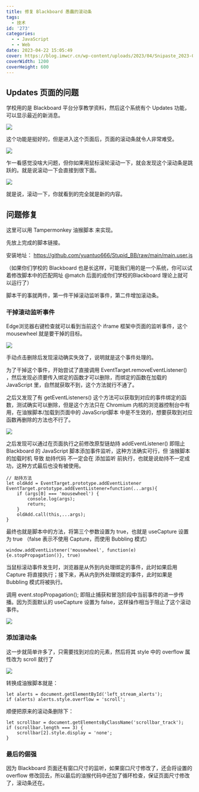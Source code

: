 ```yaml
---
title: 修复 Blackboard 愚蠢的滚动条
tags:
  - 技术
id: '273'
categories:
  - - JavaScript
  - - Web
date: 2023-04-22 15:05:49
cover: https://blog.imwcr.cn/wp-content/uploads/2023/04/Snipaste_2023-04-22_15-04-59.png
coverWidth: 1200
coverHeight: 600
---
```


## Updates 页面的问题

学校用的是 Blackboard 平台分享教学资料，然后这个系统有个 Updates 功能，可以显示最近的新消息。

[![](https://blog.imwcr.cn/wp-content/uploads/2023/04/image-1.png)](https://blog.imwcr.cn/wp-content/uploads/2023/04/image-1.png)

这个功能是挺好的，但是进入这个页面后，页面的滚动条就令人非常难受。

[![](https://blog.imwcr.cn/wp-content/uploads/2023/04/image-2.png)](https://blog.imwcr.cn/wp-content/uploads/2023/04/image-2.png)

乍一看感觉没啥大问题，但你如果用鼠标滚轮滚动一下，就会发现这个滚动条是跳跃的。就是说滚动一下会直接到很下面。

[![](https://blog.imwcr.cn/wp-content/uploads/2023/04/image-3.png)](https://blog.imwcr.cn/wp-content/uploads/2023/04/image-3.png)

就是说，滚动一下，你就看到的完全就是新的内容。

## 问题修复

这里可以用 Tampermonkey 油猴脚本 来实现。

先放上完成的脚本链接。

安装地址： [h](https://github.com/yuantuo666/Stupid_BB/raw/main/main.user.js)[ttps://github.com/yuantuo666/Stupid\_BB/raw/main/main.user.js](https://github.com/yuantuo666/Stupid_BB/raw/main/main.user.js)

（如果你们学校的 Blackboard 也是长这样，可能我们用的是一个系统，你可以试着修改脚本中的匹配网址 @match 后面的成你们学校的Blackboard 理论上就可以运行了）

脚本干的事就两件，第一件干掉滚动监听事件，第二件增加滚动条。

### 干掉滚动监听事件

Edge浏览器右键检查就可以看到当前这个 iframe 框架中页面的监听事件，这个 mousewheel 就是要干掉的目标。

[![](https://blog.imwcr.cn/wp-content/uploads/2023/04/image-4.png)](https://blog.imwcr.cn/wp-content/uploads/2023/04/image-4.png)

手动点击删除后发现滚动确实失效了，说明就是这个事件处理的。

为了干掉这个事件，开始尝试了直接调用 EventTarget.removeEventListener() ，然后发现必须要传入绑定的函数才可以删除，而绑定的函数在加载的 JavaScript 里，自然就获取不到，这个方法就行不通了。

之后又发现了有 getEventListeners() 这个方法可以获取到对应的事件绑定的函数，测试确实可以删除，但是这个方法只在 Chromium 内核的浏览器控制台中有用，在油猴脚本/加载到页面中的 JavaScript脚本 中是不生效的，想要获取到对应函数再删除的方法也不行了。

![](https://blog.imwcr.cn/wp-content/uploads/2023/04/image-5.png)

之后发现可以通过在页面执行之前修改原型链劫持 addEventListener() 即阻止 Blackboard 的 JavaScript 脚本添加事件监听，这种方法确实可行，但 油猴脚本的加载时机 导致 劫持代码 不一定会在 添加监听 前执行，也就是说劫持不一定成功，这种方式最后也没有被使用。

```
// 劫持方法
let oldAdd = EventTarget.prototype.addEventListener
EventTarget.prototype.addEventListener=function(...args){
    if (args[0] === 'mousewheel') {
        console.log(args);
        return;
    }
    oldAdd.call(this,...args);
}
```

最终也就是脚本中的方法，将第三个参数设置为 true，也就是 useCapture 设置为 true （false 表示不使用 Capture，而使用 Bubbling 模式）

```
window.addEventListener('mousewheel', function(e){e.stopPropagation()}, true)
```

当鼠标滚动事件发生时，浏览器是从外到内处理绑定的事件，此时如果启用 Capture 将直接执行；接下来，再从内到外处理绑定的事件，此时如果是 Bubbling 模式将被执行。

调用 event.stopPropagation(); 即阻止捕获和冒泡阶段中当前事件的进一步传播。因为页面默认的 useCapture 设置为 false，这样操作相当于阻止了这个滚动事件。

[![](https://blog.imwcr.cn/wp-content/uploads/2023/04/image-6.png)](https://blog.imwcr.cn/wp-content/uploads/2023/04/image-6.png)

### 添加滚动条

这一步就简单许多了，只需要找到对应的元素，然后将其 style 中的 overflow 属性改为 scroll 就行了

[![](https://blog.imwcr.cn/wp-content/uploads/2023/04/image-7.png)](https://blog.imwcr.cn/wp-content/uploads/2023/04/image-7.png)

转换成油猴脚本就是：

```
let alerts = document.getElementById('left_stream_alerts');
if (alerts) alerts.style.overflow = 'scroll';
```

顺便把原来的滚动条删除下：

```
let scrollbar = document.getElementsByClassName('scrollbar_track');
if (scrollbar.length === 3) {
    scrollbar[2].style.display = 'none';
}
```

### 最后的倔强

因为 Blackboard 页面还有窗口尺寸的监听，如果窗口尺寸修改了，还会将设置的 overflow 修改回去，所以最后的油猴代码中还加了循环检查，保证页面尺寸修改了，滚动条还在。